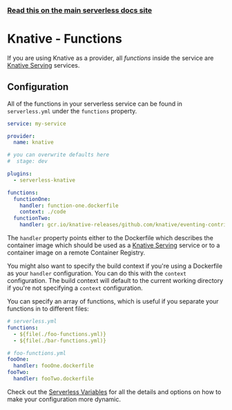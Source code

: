 <!--
title: Knative - Knative Guide - Functions | Serverless Framework
menuText: Functions
menuOrder: 6
description: How to configure Knative Serving services in the Serverless Framework
layout: Doc
-->

<!-- DOCS-SITE-LINK:START automatically generated  -->

### [Read this on the main serverless docs site](https://www.serverless.com/framework/docs/providers/knative/guide/functions/)

<!-- DOCS-SITE-LINK:END -->

# Knative - Functions

If you are using Knative as a provider, all _functions_ inside the service are [Knative Serving](https://knative.dev/docs/serving) services.

## Configuration

All of the functions in your serverless service can be found in `serverless.yml` under the `functions` property.

```yaml
service: my-service

provider:
  name: knative

# you can overwrite defaults here
#  stage: dev

plugins:
  - serverless-knative

functions:
  functionOne:
    handler: function-one.dockerfile
    context: ./code
  functionTwo:
    handler: gcr.io/knative-releases/github.com/knative/eventing-contrib/cmd/event_display:latest
```

The `handler` property points either to the Dockerfile which describes the container image which should be used as a [Knative Serving](https://knative.dev/docs/serving) service or to a container image on a remote Container Registry.

You might also want to specify the build context if you're using a Dockerfile as your `handler` configuration. You can do this with the `context` configuration. The build context will default to the current working directory if you're not specifying a `context` configuration.

You can specify an array of functions, which is useful if you separate your functions in to different files:

```yaml
# serverless.yml
functions:
  - ${file(./foo-functions.yml)}
  - ${file(./bar-functions.yml)}
```

```yaml
# foo-functions.yml
fooOne:
  handler: fooOne.dockerfile
fooTwo:
  handler: fooTwo.dockerfile
```

Check out the [Serverless Variables](./variables.md) for all the details and options on how to make your configuration more dynamic.
